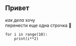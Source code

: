 ## **Привет**
_как дела_ 
 хочу\
перенести
еще одна строчка
🎼
```
for i in range(10):
    print(i**2)
```
